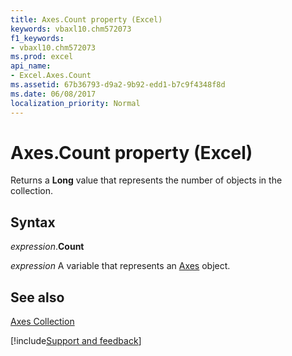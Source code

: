 ```yaml
---
title: Axes.Count property (Excel)
keywords: vbaxl10.chm572073
f1_keywords:
- vbaxl10.chm572073
ms.prod: excel
api_name:
- Excel.Axes.Count
ms.assetid: 67b36793-d9a2-9b92-edd1-b7c9f4348f8d
ms.date: 06/08/2017
localization_priority: Normal
---
```



# Axes.Count property (Excel)

Returns a  **Long** value that represents the number of objects in the collection.


## Syntax

_expression_.**Count**

_expression_ A variable that represents an [Axes](Excel.Axes(object).md) object.


## See also


[Axes Collection](Excel.Axes(object).md)

[!include[Support and feedback](~/includes/feedback-boilerplate.md)]
